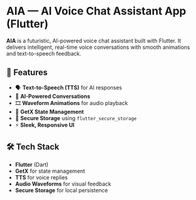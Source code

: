 # AIA — AI Voice Chat Assistant App (Flutter)

**AIA** is a futuristic, AI-powered voice chat assistant built with Flutter. It delivers intelligent, real-time voice conversations with smooth animations and text-to-speech feedback.

## 🚀 Features

- 🗣️ **Text-to-Speech (TTS)** for AI responses  
- 🤖 **AI-Powered Conversations**  
- 🎞️ **Waveform Animations** for audio playback  
- 🧭 **GetX State Management**  
- 🔐 **Secure Storage** using `flutter_secure_storage`  
- ⚡ **Sleek, Responsive UI**

## 🛠️ Tech Stack

- **Flutter** (Dart)  
- **GetX** for state management  
- **TTS** for voice replies  
- **Audio Waveforms** for visual feedback  
- **Secure Storage** for local persistence  
